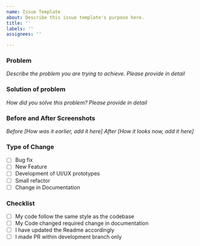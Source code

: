 ```yaml
---
name: Issue Template
about: Describe this issue template's purpose here.
title: ''
labels: ''
assignees: ''

---
```


### **Problem**
_Describe the problem you are trying to achieve. Please provide in detail_

### **Solution of problem**
_How did you solve this problem? Please provide in detail_

### **Before and After Screenshots**
_Before [How was it earlier, add it here]_
_After [How it looks now, add it here]_

### **Type of Change**
-[ ] Bug fix
-[ ] New Feature
-[ ] Development of UI/UX prototypes
-[ ] Small refactor
-[ ] Change in Documentation

### **Checklist**
-[ ] My code follow the same style as the codebase
-[ ] My Code changed required change in documentation
-[ ] I have updated the Readme accordingly
-[ ] I made PR within development branch only
